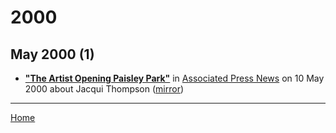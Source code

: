 # 2000

## May 2000 (1)

 - [**"The Artist Opening Paisley Park"**](https://apnews.com/768f6b1658854741d42d1211d0f1f428) in [Associated Press News](https://apnews.com/) on 10 May 2000 about Jacqui Thompson ([mirror](https://web.archive.org/web/*/https://apnews.com/768f6b1658854741d42d1211d0f1f428))

----

[Home](../)
